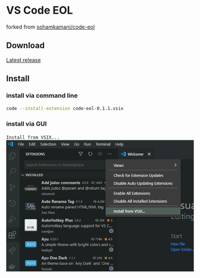 # VS Code EOL

forked from [sohamkamani/code-eol](https://github.com/sohamkamani/code-eol)

## Download

[Latest release](https://github.com/r-okm/code-eol/releases/latest)

## Install

### install via command line

```bash
code --install-extension code-eol-0.1.1.vsix
```

### install via GUI

`Install from VSIX...`  
![install-via-gui](assets/install-via-gui.png)
